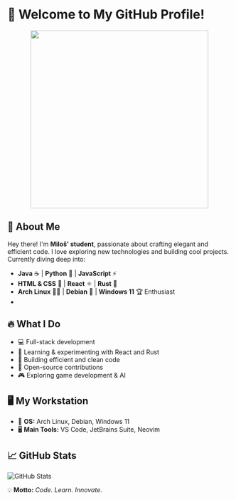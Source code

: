 # 🚀 Welcome to My GitHub Profile!
<p align="center">
  <img src="https://media4.giphy.com/media/v1.Y2lkPTc5MGI3NjExcG80NGZoOHFhejhnaWg2eHpjMTg5ZXZoaXZmZzYwcGNsdmxoeWFqeiZlcD12MV9pbnRlcm5hbF9naWZfYnlfaWQmY3Q9Zw/FoVzfcqCDSb7zCynOp/giphy.gif" width="400" />
</p>


## 🌟 About Me

Hey there! I'm **Miloš' student**, passionate about crafting elegant and efficient code. I love exploring new technologies and building cool projects. Currently diving deep into:

- **Java** ☕ | **Python** 🐍 | **JavaScript** ⚡
- **HTML & CSS** 🎨 | **React** ⚛️ | **Rust** 🦀
- **Arch Linux** 🏴‍☠️ | **Debian** 🐧 | **Windows 11** 🏆 Enthusiast
- 
## 🔥 What I Do

- 💻 Full-stack development
- 🚀 Learning & experimenting with React and Rust
- 🔧 Building efficient and clean code
- 🎯 Open-source contributions
- 🎮 Exploring game development & AI

## 🖥️ My Workstation

- 🚀 **OS:** Arch Linux, Debian, Windows 11
- 🖥️ **Main Tools:** VS Code, JetBrains Suite, Neovim

## 📈 GitHub Stats

![GitHub Stats](https://github-readme-stats.vercel.app/api?username=Stevanovic-Milos&show_icons=true&theme=radical)

💡 **Motto:** *Code. Learn. Innovate.*
